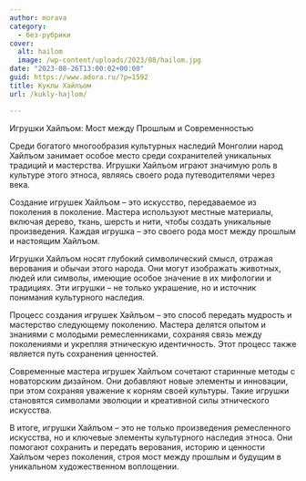 ```yaml
---
author: morava
category:
  - без-рубрики
cover:
  alt: hailom
  image: /wp-content/uploads/2023/08/hailom.jpg
date: "2023-08-26T13:00:02+00:00"
guid: https://www.adora.ru/?p=1592
title: Куклы Хайлъом
url: /kukly-hajlom/

---
```

Игрушки Хайлъом: Мост между Прошлым и Современностью

Среди богатого многообразия культурных наследий Монголии народ Хайлъом занимает особое место среди сохранителей уникальных традиций и мастерства. Игрушки Хайлъом играют значимую роль в культуре этого этноса, являясь своего рода путеводителями через века.

Создание игрушек Хайлъом – это искусство, передаваемое из поколения в поколение. Мастера используют местные материалы, включая дерево, ткань, шерсть и нити, чтобы создать уникальные произведения. Каждая игрушка – это своего рода мост между прошлым и настоящим Хайлъом.

Игрушки Хайлъом носят глубокий символический смысл, отражая верования и обычаи этого народа. Они могут изображать животных, людей или символы, имеющие особое значение в их мифологии и традициях. Эти игрушки – не только украшение, но и источник понимания культурного наследия.

Процесс создания игрушек Хайлъом – это способ передать мудрость и мастерство следующему поколению. Мастера делятся опытом и знаниями с молодыми ремесленниками, сохраняя связь между поколениями и укрепляя этническую идентичность. Этот процесс также является путь сохранения ценностей.

Современные мастера игрушек Хайлъом сочетают старинные методы с новаторским дизайном. Они добавляют новые элементы и инновации, при этом сохраняя уважение к корням своей культуры. Такие игрушки становятся символами эволюции и креативной силы этнического искусства.

В итоге, игрушки Хайлъом – это не только произведения ремесленного искусства, но и ключевые элементы культурного наследия этноса. Они помогают сохранить и передать верования, историю и ценности Хайлъом через поколения, строя мост между прошлым и будущим в уникальном художественном воплощении.
